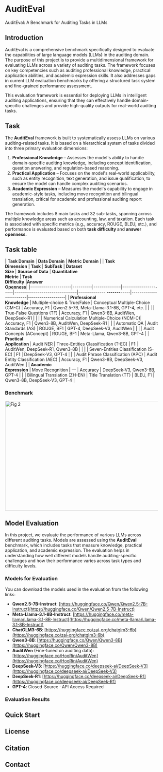 # AuditEval
AuditEval: A Benchmark for Auditing Tasks in LLMs
## Introduction

AuditEval is a comprehensive benchmark specifically designed to evaluate the capabilities of large language models (LLMs) in the auditing domain. The purpose of this project is to provide a multidimensional framework for evaluating LLMs across a variety of auditing tasks. The framework focuses on key competencies such as auditing professional knowledge, practical application abilities, and academic expression skills. It also addresses gaps in current LLM evaluation benchmarks by offering a structured task system and fine-grained performance assessment.

This evaluation framework is essential for deploying LLMs in intelligent auditing applications, ensuring that they can effectively handle domain-specific challenges and provide high-quality outputs for real-world auditing tasks.
## Task

The **AuditEval** framework is built to systematically assess LLMs on various auditing-related tasks. It is based on a hierarchical system of tasks divided into three primary evaluation dimensions:

1. **Professional Knowledge** – Assesses the model's ability to handle domain-specific auditing knowledge, including concept identification, question answering, and regulation-based reasoning.
2. **Practical Application** – Focuses on the model's real-world applicability, such as entity recognition, text generation, and issue qualification, to ensure the model can handle complex auditing scenarios.
3. **Academic Expression** – Measures the model's capability to engage in academic-style tasks, including move recognition and bilingual translation, critical for academic and professional auditing report generation.

The framework includes 8 main tasks and 32 sub-tasks, spanning across multiple knowledge areas such as accounting, law, and taxation. Each task is associated with specific metrics (e.g., accuracy, ROUGE, BLEU, etc.), and performance is evaluated based on both **task difficulty** and **answer openness**.

## Task table
|               **Task Domain**                 |                 **Data Domain**                       |                      **Metric Domain**                                 |
| **Task<br>Dimension**  | **Task** | **SubTask**  |   **Dataset**<br>**Size**   |     **Source of Data**         | **Quantitative<br>Metric**   |   **Task<br>Difficulty**  |**Answer<br>Openness**|
|---------------------|----------|--------------|----------------------|--------------------------------|-------------- ------------|------------------------|-------------------|
| **Professional<br>Knowledge**   | Multiple-choice & True/False    | Conceptual Multiple-Choice (CM-C)            | Accuracy, F1             | Qwen2.5-7B, Meta-Llama-3.1-8B, GPT-4, etc. |
|                              |                                  | True-False Questions (TF)                    | Accuracy, F1             | Qwen3-8B, AuditWen, DeepSeek-R1            |
|                              |                                  | Numerical Calculation Multiple-Choice (NCM-C)| Accuracy, F1             | Qwen3-8B, AuditWen, DeepSeek-R1            |
|                              | Automatic QA                    | Audit Standards (AS)                         | ROUGE, BF1               | GPT-4, DeepSeek-V3, AuditWen              |
|                              |                                  | Audit Concepts (AConcept)                   | ROUGE, BF1               | Meta-Llama, Qwen3-8B, GPT-4                |
| **Practical<br>Application**     | Audit NER                       | Three-Entities Classification (T-EC)         | F1                       | AuditWen, DeepSeek-R1, Qwen3-8B           |
|                              |                                  | Seven-Entities Classification (S-EC)         | F1                       | DeepSeek-V3, GPT-4                        |
|                              | Audit Phrase Classification (APC) | Audit Entity Classification (AEC)           | Accuracy, F1             | Qwen3-8B, DeepSeek-V3, AuditWen          |
| **Academic<br>Expression**       | Move Recognition                | —                                            | Accuracy                 | DeepSeek-V3, Qwen3-8B, GPT-4              |
|                              | Bilingual Translation (ZH-EN)   | Title Translation (TT)                       | BLEU, F1                 | Qwen3-8B, DeepSeek-V3, GPT-4              |

### Benchmark 
<img width="624" height="360" alt="Fig 2" src="https://github.com/user-attachments/assets/d16fa4ac-8220-4819-ae9a-9eddbeaa3087" />

## Model Evaluation

In this project, we evaluate the performance of various LLMs across different auditing tasks. Models are assessed using the **AuditEval** benchmark, which includes tasks that measure knowledge, practical application, and academic expression. The evaluation helps in understanding how well different models handle auditing-specific challenges and how their performance varies across task types and difficulty levels.

### Models for Evaluation

You can download the models used in the evaluation from the following links:

- **Qwen2.5-7B-Instruct**: [https://huggingface.co/Qwen/Qwen2.5-7B-Instruct](https://huggingface.co/Qwen/Qwen2.5-7B-Instruct)
- **Meta-Llama-3.1-8B-Instruct**: [https://huggingface.co/meta-llama/Llama-3.1-8B-Instruct](https://huggingface.co/meta-llama/Llama-3.1-8B-Instruct)
- **ChatGLM3-6B**: [https://huggingface.co/zai-org/chatglm3-6b](https://huggingface.co/zai-org/chatglm3-6b)
- **Qwen3-8B**: [https://huggingface.co/Qwen/Qwen3-8B](https://huggingface.co/Qwen/Qwen3-8B)
- **AuditWen** (Fine-tuned on auditing data): [https://huggingface.co/HooRin/AuditWen](https://huggingface.co/HooRin/AuditWen)
- **DeepSeek-V3**: [https://huggingface.co/deepseek-ai/DeepSeek-V3](https://huggingface.co/deepseek-ai/DeepSeek-V3)
- **DeepSeek-R1**: [https://huggingface.co/deepseek-ai/DeepSeek-R1](https://huggingface.co/deepseek-ai/DeepSeek-R1)
- **GPT-4**: Closed-Source · API Access Required

### Evaluation Results

## Quick Start

## License

## Citation

## Contact
